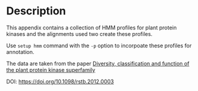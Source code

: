 # Description

This appendix contains a collection of HMM profiles for plant protein kinases 
and the alignments used two create these profiles.

Use `setup hmm` command with the `-p` option to incorpoate these profiles for annotation.

The data are taken from the paper 
[Diversity, classification and function of the plant protein kinase superfamily](https://royalsocietypublishing.org/doi/full/10.1098/rstb.2012.0003#purchaseArea)

DOI: https://doi.org/10.1098/rstb.2012.0003
